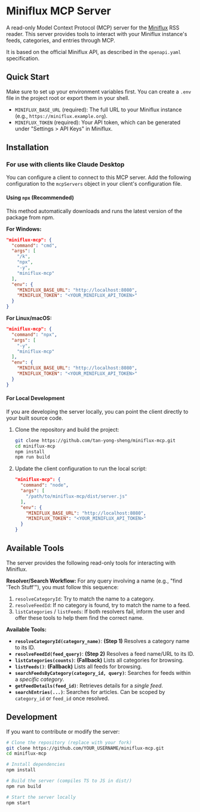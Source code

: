 # Miniflux MCP Server

A read-only Model Context Protocol (MCP) server for the [Miniflux](https://miniflux.app/) RSS reader. This server provides tools to interact with your Miniflux instance's feeds, categories, and entries through MCP.

It is based on the official Miniflux API, as described in the `openapi.yaml` specification.

## Quick Start

Make sure to set up your environment variables first. You can create a `.env` file in the project root or export them in your shell.

- `MINIFLUX_BASE_URL` (required): The full URL to your Miniflux instance (e.g., `https://miniflux.example.org`).
- `MINIFLUX_TOKEN` (required): Your API token, which can be generated under "Settings > API Keys" in Miniflux.

## Installation

### For use with clients like Claude Desktop

You can configure a client to connect to this MCP server. Add the following configuration to the `mcpServers` object in your client's configuration file.

#### Using `npx` (Recommended)

This method automatically downloads and runs the latest version of the package from npm.

**For Windows:**
```json
"miniflux-mcp": {
  "command": "cmd",
  "args": [
    "/k",
    "npx",
    "-y",
    "miniflux-mcp"
  ],
  "env": {
    "MINIFLUX_BASE_URL": "http://localhost:8080",
    "MINIFLUX_TOKEN": "<YOUR_MINIFLUX_API_TOKEN>"
  }
}
```

**For Linux/macOS:**
```json
"miniflux-mcp": {
  "command": "npx",
  "args": [
    "-y",
    "miniflux-mcp"
  ],
  "env": {
    "MINIFLUX_BASE_URL": "http://localhost:8080",
    "MINIFLUX_TOKEN": "<YOUR_MINIFLUX_API_TOKEN>"
  }
}
```

#### For Local Development

If you are developing the server locally, you can point the client directly to your built source code.

1. Clone the repository and build the project:
   ```bash
   git clone https://github.com/tan-yong-sheng/miniflux-mcp.git
   cd miniflux-mcp
   npm install
   npm run build
   ```

2.  Update the client configuration to run the local script:

    ```json
    "miniflux-mcp": {
      "command": "node",
      "args": [
        "/path/to/miniflux-mcp/dist/server.js"
      ],
      "env": {
        "MINIFLUX_BASE_URL": "http://localhost:8080",
        "MINIFLUX_TOKEN": "<YOUR_MINIFLUX_API_TOKEN>"
      }
    }
    ```

## Available Tools

The server provides the following read-only tools for interacting with Miniflux.

**Resolver/Search Workflow:**
For any query involving a name (e.g., "find 'Tech Stuff'"), you must follow this sequence:
1.  `resolveCategoryId`: Try to match the name to a category.
2.  `resolveFeedId`: If no category is found, try to match the name to a feed.
3.  `listCategories` / `listFeeds`: If both resolvers fail, inform the user and offer these tools to help them find the correct name.

**Available Tools:**

*   **`resolveCategoryId(category_name)`**: **(Step 1)** Resolves a category name to its ID.
*   **`resolveFeedId(feed_query)`**: **(Step 2)** Resolves a feed name/URL to its ID.
*   **`listCategories(counts)`**: **(Fallback)** Lists all categories for browsing.
*   **`listFeeds()`**: **(Fallback)** Lists all feeds for browsing.
*   **`searchFeedsByCategory(category_id, query)`**: Searches for feeds within a *specific category*.
*   **`getFeedDetails(feed_id)`**: Retrieves details for a *single feed*.
*   **`searchEntries(...)`**: Searches for articles. Can be scoped by `category_id` or `feed_id` once resolved.

## Development

If you want to contribute or modify the server:

```bash
# Clone the repository (replace with your fork)
git clone https://github.com/YOUR_USERNAME/miniflux-mcp.git
cd miniflux-mcp

# Install dependencies
npm install

# Build the server (compiles TS to JS in dist/)
npm run build

# Start the server locally
npm start
```


